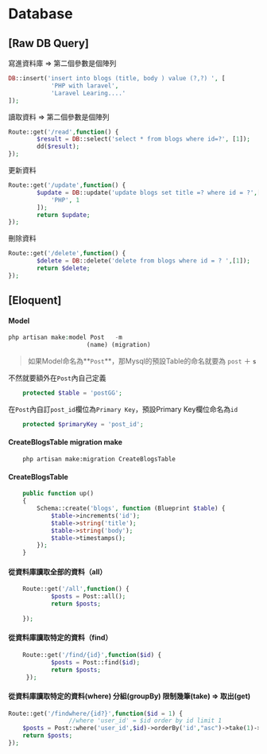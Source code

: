 # Database

## [Raw DB Query]

寫進資料庫 => 第二個參數是個陣列

```php
DB::insert('insert into blogs (title, body ) value (?,?) ', [
			'PHP with laravel',
			'Laravel Learing....'
]);

```

讀取資料 => 第二個參數是個陣列

```php
Route::get('/read',function() {
		$result = DB::select('select * from blogs where id=?', [1]);
		dd($result);
});

```

更新資料

```php
Route::get('/update',function() {
	    $update = DB::update('update blogs set title =? where id = ?',[
	    	'PHP', 1
	    ]);
	    return $update;
});

```

刪除資料

```php
Route::get('/delete',function() {
		$delete = DB::delete('delete from blogs where id = ? ',[1]);
		return $delete;
});

```

## [Eloquent]

#### Model

```php
php artisan make:model Post   -m
                      (name) (migration)
```

> 如果Model命名為**`Post`**，那Mysql的預設Table的命名就要為 `post` ＋ **`s`**

不然就要額外在`Post`內自己定義

```php
    protected $table = 'postGG';
```

在`Post`內自訂`post_id`欄位為`Primary Key`，預設Primary Key欄位命名為`id`

```php
    protected $primaryKey = 'post_id';
```

#### CreateBlogsTable migration make

```
    php artisan make:migration CreateBlogsTable
```
#### CreateBlogsTable

```php
    public function up()
    {
        Schema::create('blogs', function (Blueprint $table) {
            $table->increments('id');
            $table->string('title');
	        $table->string('body');
            $table->timestamps();
        });
    }

```


#### 從資料庫讀取全部的資料（all）

```php
    Route::get('/all',function() {
    		$posts = Post::all();
    		return $posts;
    
    });

```

#### 從資料庫讀取特定的資料（find）

```php
    Route::get('/find/{id}',function($id) {
    		$posts = Post::find($id);
    		return $posts;
	 });
```

#### 從資料庫讀取特定的資料(where) 分組(groupBy) 限制幾筆(take) => 取出(get)

```php
Route::get('/findwhere/{id?}',function($id = 1) {
                 //where 'user_id' = $id order by id limit 1 
    $posts = Post::where('user_id',$id)->orderBy('id',"asc")->take(1)->get();
    return $posts;
});
```







